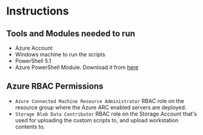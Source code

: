 # Instructions

## Tools and Modules needed to run

- Azure Account
- Windows machine to run the scripts
- PowerShell 5.1
- Azure PowerShell Module. Download it from [here](https://learn.microsoft.com/en-us/powershell/azure/install-azps-windows)
  
## Azure RBAC Permissions

- `Azure Connected Machine Resource Administrator` RBAC role on the resource group where the Azure ARC enabled servers are deployed.
- `Storage Blob Data Contributor` RBAC role on the Storage Account that's used for uploading the custom scripts to, and upload workstation contents to.